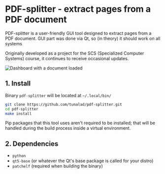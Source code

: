 # PDF-splitter - extract pages from a PDF document

PDF-splitter is a user-friendly GUI tool designed to extract pages from a PDF document. GUI part was done via Qt, so (in theory) it should work on all systems

Originally developed as a project for the SCS (Specialized Computer Systems) course, it continues to receive occasional updates.

![Dashboard with a document loaded](https://i.imgur.com/8xZYAGX.png)

## 1. Install

Binary `pdf-splitter` will be located at `~/.local/bin/`

```sh
git clone https://github.com/tunalad/pdf-splitter.git
cd pdf-splitter
make install
```

Pip packages that this tool uses aren't required to be installed; that will be handled during the build process inside a virtual environment.

## 2. Dependencies

-   `python`
-   `qt5-base` (or whatever the Qt's base package is called for your distro)
-   `patchelf` (required when building the binary)
